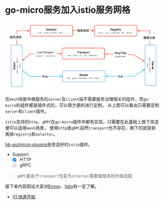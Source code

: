 # go-micro服务加入istio服务网格

![micro-istio](docs/img/micro-istio.png "micro-istio")

在`mesh`场景中微服务的`server`及`client`端不需要服务治理相关的组件，而`go-micro`的组件都是插件式的，可以很方便的进行定制，
从上图可以看出只需要定制`server`和`client`插件。

`istio`支持的`http`、`gRPC`在`go-micro`插件中都有实现，只需要在此基础上做下改造便可以适用`mesh`场景，
使用`http`或`gRPC`自然`transport`也不存在，剩下的就是剥离掉`registry`和`selector`。

[hb-go/micro-plugins](https://github.com/hb-go/micro-plugins)是改造好的`istio`插件。

- Support
    - [x] HTTP
    - [ ] gRPC
    
> `gRPC`是由于`transport`包变为`internal`需要做版本的升级适配

接下来内容假设大家对[Envoy](https://www.envoyproxy.io)、[Istio](https://istio.io)有一定了解。

- [01.快速开始](01.快速开始.md)